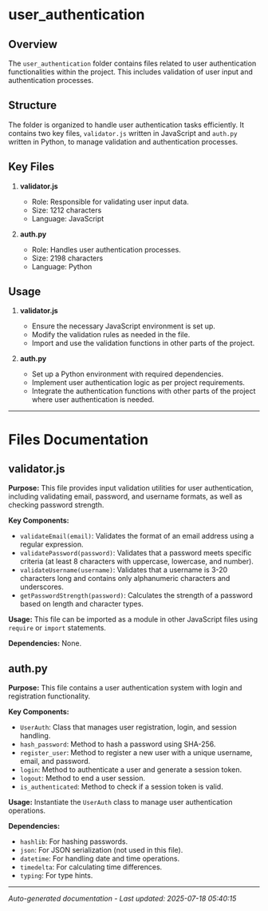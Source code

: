 # user_authentication

## Overview
The `user_authentication` folder contains files related to user authentication functionalities within the project. This includes validation of user input and authentication processes.

## Structure
The folder is organized to handle user authentication tasks efficiently. It contains two key files, `validator.js` written in JavaScript and `auth.py` written in Python, to manage validation and authentication processes.

## Key Files
1. **validator.js**
   - Role: Responsible for validating user input data.
   - Size: 1212 characters
   - Language: JavaScript

2. **auth.py**
   - Role: Handles user authentication processes.
   - Size: 2198 characters
   - Language: Python

## Usage
1. **validator.js**
   - Ensure the necessary JavaScript environment is set up.
   - Modify the validation rules as needed in the file.
   - Import and use the validation functions in other parts of the project.

2. **auth.py**
   - Set up a Python environment with required dependencies.
   - Implement user authentication logic as per project requirements.
   - Integrate the authentication functions with other parts of the project where user authentication is needed.

---

# Files Documentation

## validator.js

**Purpose:** This file provides input validation utilities for user authentication, including validating email, password, and username formats, as well as checking password strength.

**Key Components:**
- `validateEmail(email)`: Validates the format of an email address using a regular expression.
- `validatePassword(password)`: Validates that a password meets specific criteria (at least 8 characters with uppercase, lowercase, and number).
- `validateUsername(username)`: Validates that a username is 3-20 characters long and contains only alphanumeric characters and underscores.
- `getPasswordStrength(password)`: Calculates the strength of a password based on length and character types.

**Usage:** This file can be imported as a module in other JavaScript files using `require` or `import` statements.

**Dependencies:** None.

## auth.py

**Purpose:** This file contains a user authentication system with login and registration functionality.

**Key Components:**
- `UserAuth`: Class that manages user registration, login, and session handling.
- `hash_password`: Method to hash a password using SHA-256.
- `register_user`: Method to register a new user with a unique username, email, and password.
- `login`: Method to authenticate a user and generate a session token.
- `logout`: Method to end a user session.
- `is_authenticated`: Method to check if a session token is valid.

**Usage:** Instantiate the `UserAuth` class to manage user authentication operations.

**Dependencies:**
- `hashlib`: For hashing passwords.
- `json`: For JSON serialization (not used in this file).
- `datetime`: For handling date and time operations.
- `timedelta`: For calculating time differences.
- `typing`: For type hints.

---
*Auto-generated documentation - Last updated: 2025-07-18 05:40:15*
